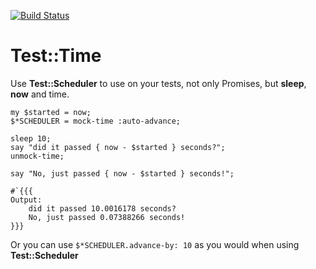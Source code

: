 [![Build Status](https://travis-ci.org/FCO/test-time.svg?branch=master)](https://travis-ci.org/FCO/test-time)

Test::Time
==========

Use **Test::Scheduler** to use on your tests, not only Promises, but **sleep**, **now** and time.

    my $started = now;
    $*SCHEDULER = mock-time :auto-advance;

    sleep 10;
    say "did it passed { now - $started } seconds?";
    unmock-time;

    say "No, just passed { now - $started } seconds!";

    #`{{{
    Output:
        did it passed 10.0016178 seconds?
        No, just passed 0.07388266 seconds!
    }}}

Or you can use `$*SCHEDULER.advance-by: 10` as you would when using **Test::Scheduler**

